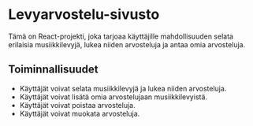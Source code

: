 # Levyarvostelu-sivusto

Tämä on React-projekti, joka tarjoaa käyttäjille mahdollisuuden selata erilaisia musiikkilevyjä, lukea niiden arvosteluja ja antaa omia arvosteluja.

## Toiminnallisuudet

- Käyttäjät voivat selata musiikkilevyjä ja lukea niiden arvosteluja.
- Käyttäjät voivat lisätä omia arvostelujaan musiikkilevyistä.
- Käyttäjät voivat poistaa arvosteluja.
- Käyttäjät voivat muokata arvosteluja.
